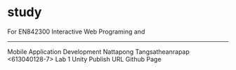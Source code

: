 # study
For EN842300 Interactive Web Programing
and
****************************
Mobile Application Development
Nattapong Tangsatheanrapap <613040128-7>
Lab 1
Unity Publish URL <URL>
Github Page <Github Page of Lab1>


